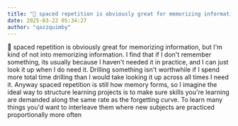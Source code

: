 ```yaml
---
title: "💭 spaced repetition is obviously great for memorizing information, but I'm kind of not into..."
date: 2025-03-22 05:34:27
author: "qazzquimby"
---
```


💭 spaced repetition is obviously great for memorizing information, but I'm kind of not into memorizing information. I find that if I don't remember something, its usually because I haven't needed it in practice, and I can just look it up when I do need it. Drilling something isn't worthwhile if I spend more total time drilling than I would take looking it up across all times I need it.
Anyway spaced repetition is still how memory forms, so I imagine the ideal way to structure learning projects is to make sure skills you're learning are demanded along the same rate as the forgetting curve. To learn many things you'd want to interleave them where new subjects are practiced proportionally more often